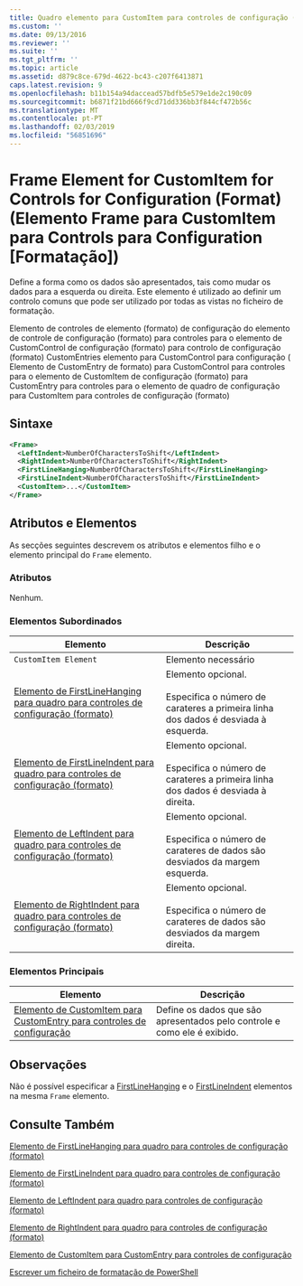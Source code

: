 ```yaml
---
title: Quadro elemento para CustomItem para controles de configuração (formato) | Documentos da Microsoft
ms.custom: ''
ms.date: 09/13/2016
ms.reviewer: ''
ms.suite: ''
ms.tgt_pltfrm: ''
ms.topic: article
ms.assetid: d879c8ce-679d-4622-bc43-c207f6413871
caps.latest.revision: 9
ms.openlocfilehash: b11b154a94daccead57bdfb5e579e1de2c190c09
ms.sourcegitcommit: b6871f21bd666f9cd71dd336bb3f844cf472b56c
ms.translationtype: MT
ms.contentlocale: pt-PT
ms.lasthandoff: 02/03/2019
ms.locfileid: "56851696"
---
```

# <a name="frame-element-for-customitem-for-controls-for-configuration-format"></a>Frame Element for CustomItem for Controls for Configuration (Format) (Elemento Frame para CustomItem para Controls para Configuration [Formatação])

Define a forma como os dados são apresentados, tais como mudar os dados para a esquerda ou direita. Este elemento é utilizado ao definir um controlo comuns que pode ser utilizado por todas as vistas no ficheiro de formatação.

Elemento de controles de elemento (formato) de configuração do elemento de controle de configuração (formato) para controles para o elemento de CustomControl de configuração (formato) para controlo de configuração (formato) CustomEntries elemento para CustomControl para configuração ( Elemento de CustomEntry de formato) para CustomControl para controles para o elemento de CustomItem de configuração (formato) para CustomEntry para controles para o elemento de quadro de configuração para CustomItem para controles de configuração (formato)

## <a name="syntax"></a>Sintaxe

```xml
<Frame>
  <LeftIndent>NumberOfCharactersToShift</LeftIndent>
  <RightIndent>NumberOfCharactersToShift</RightIndent>
  <FirstLineHanging>NumberOfCharactersToShift</FirstLineHanging>
  <FirstLineIndent>NumberOfCharactersToShift</FirstLineIndent>
  <CustomItem>...</CustomItem>
</Frame>
```

## <a name="attributes-and-elements"></a>Atributos e Elementos

As secções seguintes descrevem os atributos e elementos filho e o elemento principal do `Frame` elemento.

### <a name="attributes"></a>Atributos

Nenhum.

### <a name="child-elements"></a>Elementos Subordinados

|Elemento|Descrição|
|-------------|-----------------|
|`CustomItem Element`|Elemento necessário|
|[Elemento de FirstLineHanging para quadro para controles de configuração (formato)](./firstlinehanging-element-for-frame-for-controls-for-configuration-format.md)|Elemento opcional.<br /><br /> Especifica o número de carateres a primeira linha dos dados é desviada à esquerda.|
|[Elemento de FirstLineIndent para quadro para controles de configuração (formato)](./firstlineindent-element-for-frame-for-controls-for-configuration-format.md)|Elemento opcional.<br /><br /> Especifica o número de carateres a primeira linha dos dados é desviada à direita.|
|[Elemento de LeftIndent para quadro para controles de configuração (formato)](./leftindent-element-for-frame-for-controls-for-configuration-format.md)|Elemento opcional.<br /><br /> Especifica o número de carateres de dados são desviados da margem esquerda.|
|[Elemento de RightIndent para quadro para controles de configuração (formato)](./rightindent-element-for-frame-for-controls-for-configuration-format.md)|Elemento opcional.<br /><br /> Especifica o número de carateres de dados são desviados da margem direita.|

### <a name="parent-elements"></a>Elementos Principais

|Elemento|Descrição|
|-------------|-----------------|
|[Elemento de CustomItem para CustomEntry para controles de configuração](./customitem-element-for-customentry-for-controls-for-configuration-format.md)|Define os dados que são apresentados pelo controle e como ele é exibido.|

## <a name="remarks"></a>Observações

Não é possível especificar a [FirstLineHanging](./firstlinehanging-element-for-frame-for-controls-for-configuration-format.md) e o [FirstLineIndent](./firstlineindent-element-for-frame-for-controls-for-configuration-format.md) elementos na mesma `Frame` elemento.

## <a name="see-also"></a>Consulte Também

[Elemento de FirstLineHanging para quadro para controles de configuração (formato)](./firstlinehanging-element-for-frame-for-controls-for-configuration-format.md)

[Elemento de FirstLineIndent para quadro para controles de configuração (formato)](./firstlineindent-element-for-frame-for-controls-for-configuration-format.md)

[Elemento de LeftIndent para quadro para controles de configuração (formato)](./leftindent-element-for-frame-for-controls-for-configuration-format.md)

[Elemento de RightIndent para quadro para controles de configuração (formato)](./rightindent-element-for-frame-for-controls-for-configuration-format.md)

[Elemento de CustomItem para CustomEntry para controles de configuração](./customitem-element-for-customentry-for-controls-for-configuration-format.md)

[Escrever um ficheiro de formatação de PowerShell](./writing-a-powershell-formatting-file.md)
